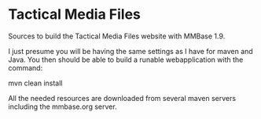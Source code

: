 Tactical Media Files
====================
Sources to build the Tactical Media Files website with MMBase 1.9.

I just presume you will be having the same settings as I have for 
maven and Java. You then should be able to build a runable 
webapplication with the command:

  mvn clean install
  
 All the needed resources are downloaded from several maven servers
 including the mmbase.org server.  
